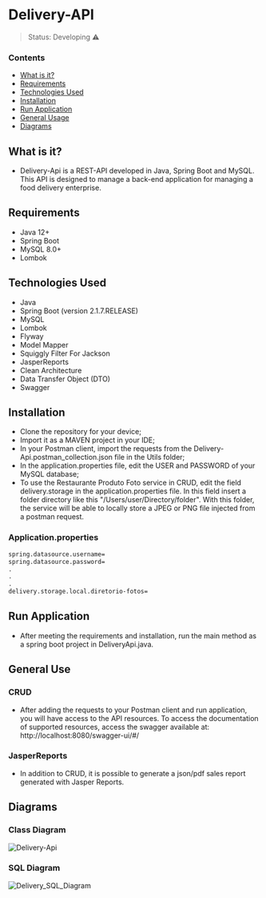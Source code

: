 <h1>Delivery-API</h1>

> Status: Developing ⚠️

### Contents
  
* [What is it?](#what-is-it)
* [Requirements](#requirements)
* [Technologies Used](#technologies)
* [Installation](#installation)
* [Run Application](#run-application)
* [General Usage](#general-usage)
* [Diagrams](#uml)

## <a name="what-is-it"></a>What is it?

- Delivery-Api is a REST-API developed in Java, Spring Boot and MySQL. This API is designed to manage a back-end application for managing a food delivery enterprise.

## <a name="requirements"></a>Requirements

- Java 12+
- Spring Boot
- MySQL 8.0+
- Lombok

## <a name="technologies"></a>Technologies Used

- Java
- Spring Boot (version 2.1.7.RELEASE)
- MySQL
- Lombok
- Flyway
- Model Mapper
- Squiggly Filter For Jackson
- JasperReports
- Clean Architecture
- Data Transfer Object (DTO)
- Swagger

## <a name="installation"></a>Installation

- Clone the repository for your device;
- Import it as a MAVEN project in your IDE;
- In your Postman client, import the requests from the Delivery-Api.postman_collection.json file in the Utils folder;
- In the application.properties file, edit the USER and PASSWORD of your MySQL database;
- To use the Restaurante Produto Foto service in CRUD, edit the field delivery.storage in the application.properties file. In this field insert a folder directory like this "/Users/user/Directory/folder". With this folder, the service will be able to locally store a JPEG or PNG file injected from a postman request.

### Application.properties
```xml
spring.datasource.username=
spring.datasource.password=
.
.
.
delivery.storage.local.diretorio-fotos=
```
## <a name="run-application"></a>Run Application

- After meeting the requirements and installation, run the main method as a spring boot project in DeliveryApi.java.

## <a name="general-usage"></a>General Use

### CRUD

* After adding the requests to your Postman client and run application, you will have access to the API resources. To access the documentation of supported resources, access the swagger available at: http://localhost:8080/swagger-ui/#/

### JasperReports
* In addition to CRUD, it is possible to generate a json/pdf sales report generated with Jasper Reports.

## <a name="uml"></a> Diagrams
### Class Diagram
![Delivery-Api](https://user-images.githubusercontent.com/41877566/202730057-0e6a3cce-c6ee-43e3-9a06-0ba6ef6c2b07.jpg)

### SQL Diagram
![Delivery_SQL_Diagram](https://user-images.githubusercontent.com/41877566/204697548-9133f597-6735-4c42-a3c8-cd66d325e1f9.png)
